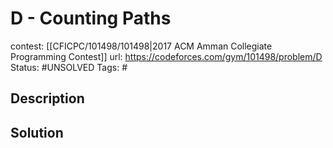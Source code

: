 # D - Counting Paths

contest: [[CFICPC/101498/101498|2017 ACM Amman Collegiate Programming Contest]]
url: https://codeforces.com/gym/101498/problem/D
Status: #UNSOLVED
Tags: #

## Description

## Solution

